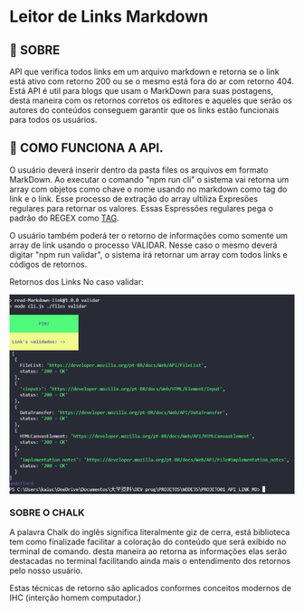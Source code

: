 # Leitor de Links Markdown

## :thought_balloon: SOBRE

API que verifica todos links em um arquivo markdown e retorna se o link está ativo com retorno 200 ou se o mesmo está fora do ar com retorno 404. Está API é util para blogs que usam o MarkDown para suas postagens, desta maneira com os retornos corretos os editores e aqueles que serão os autores do conteúdos conseguem garantir que os links estão funcionais para todos os usuários.

## :speech_balloon: COMO FUNCIONA A API.

O usuário deverá inserir dentro da pasta files os arquivos em formato MarkDown.
Ao executar o comando "npm run cli" o sistema vai retorna um array com objetos como chave o nome usando no markdown como tag do link e o link. Esse processo de extração do array ultiliza Expresões regulares para retornar os valores. Essas Espressões regulares pega o padrão do REGEX como [TAG](link).

O usuário também poderá ter o retorno de informações como somente um array de link usando o processo VALIDAR. Nesse caso o mesmo deverá digitar "npm run validar", o sistema irá retornar um array com todos links e códigos de retornos.

Retornos dos Links No caso validar: 

<img align="center" alt="retornos API" src="https://github.com/xing-wang-kai/PROJETO_BACKEND_API_STATUSOFMARKDOWNLINK/blob/master/SRC/retornos.png?raw=true">

### SOBRE O CHALK

A palavra Chalk do inglês significa literalmente giz de cerra, está biblioteca tem como finalizade facilitar a coloração do conteúdo que será exibido no terminal de comando. desta maneira ao retorna as informações elas serão destacadas no terminal facilitando ainda mais o entendimento dos retornos pelo nosso usuário.

Estas técnicas de retorno são aplicados conformes conceitos modernos de IHC (interção homem computador.)


